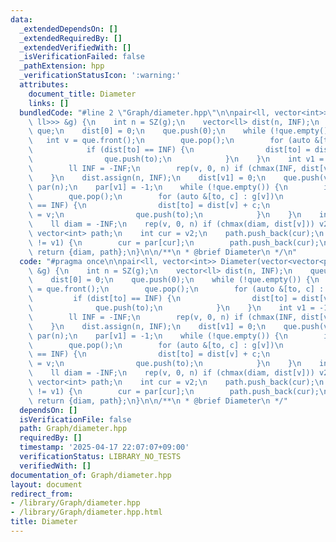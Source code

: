 ```yaml
---
data:
  _extendedDependsOn: []
  _extendedRequiredBy: []
  _extendedVerifiedWith: []
  _isVerificationFailed: false
  _pathExtension: hpp
  _verificationStatusIcon: ':warning:'
  attributes:
    document_title: Diameter
    links: []
  bundledCode: "#line 2 \"Graph/diameter.hpp\"\n\npair<ll, vector<int>> Diameter(vector<vector<pair<int,\
    \ ll>>> &g) {\n    int n = SZ(g);\n    vector<ll> dist(n, INF);\n    queue<int>\
    \ que;\n    dist[0] = 0;\n    que.push(0);\n    while (!que.empty()) {\n     \
    \   int v = que.front();\n        que.pop();\n        for (auto &[to, c] : g[v])\n\
    \            if (dist[to] == INF) {\n                dist[to] = dist[v] + c;\n\
    \                que.push(to);\n            }\n    }\n    int v1 = -1;\n    {\n\
    \        ll INF = -INF;\n        rep(v, 0, n) if (chmax(INF, dist[v])) v1 = v;\n\
    \    }\n    dist.assign(n, INF);\n    dist[v1] = 0;\n    que.push(v1);\n    vector<int>\
    \ par(n);\n    par[v1] = -1;\n    while (!que.empty()) {\n        int v = que.front();\n\
    \        que.pop();\n        for (auto &[to, c] : g[v])\n            if (dist[to]\
    \ == INF) {\n                dist[to] = dist[v] + c;\n                par[to]\
    \ = v;\n                que.push(to);\n            }\n    }\n    int v2 = -1;\n\
    \    ll diam = -INF;\n    rep(v, 0, n) if (chmax(diam, dist[v])) v2 = v;\n   \
    \ vector<int> path;\n    int cur = v2;\n    path.push_back(cur);\n    while (cur\
    \ != v1) {\n        cur = par[cur];\n        path.push_back(cur);\n    }\n   \
    \ return {diam, path};\n}\n\n/**\n * @brief Diameter\n */\n"
  code: "#pragma once\n\npair<ll, vector<int>> Diameter(vector<vector<pair<int, ll>>>\
    \ &g) {\n    int n = SZ(g);\n    vector<ll> dist(n, INF);\n    queue<int> que;\n\
    \    dist[0] = 0;\n    que.push(0);\n    while (!que.empty()) {\n        int v\
    \ = que.front();\n        que.pop();\n        for (auto &[to, c] : g[v])\n   \
    \         if (dist[to] == INF) {\n                dist[to] = dist[v] + c;\n  \
    \              que.push(to);\n            }\n    }\n    int v1 = -1;\n    {\n\
    \        ll INF = -INF;\n        rep(v, 0, n) if (chmax(INF, dist[v])) v1 = v;\n\
    \    }\n    dist.assign(n, INF);\n    dist[v1] = 0;\n    que.push(v1);\n    vector<int>\
    \ par(n);\n    par[v1] = -1;\n    while (!que.empty()) {\n        int v = que.front();\n\
    \        que.pop();\n        for (auto &[to, c] : g[v])\n            if (dist[to]\
    \ == INF) {\n                dist[to] = dist[v] + c;\n                par[to]\
    \ = v;\n                que.push(to);\n            }\n    }\n    int v2 = -1;\n\
    \    ll diam = -INF;\n    rep(v, 0, n) if (chmax(diam, dist[v])) v2 = v;\n   \
    \ vector<int> path;\n    int cur = v2;\n    path.push_back(cur);\n    while (cur\
    \ != v1) {\n        cur = par[cur];\n        path.push_back(cur);\n    }\n   \
    \ return {diam, path};\n}\n\n/**\n * @brief Diameter\n */"
  dependsOn: []
  isVerificationFile: false
  path: Graph/diameter.hpp
  requiredBy: []
  timestamp: '2025-04-17 22:07:07+09:00'
  verificationStatus: LIBRARY_NO_TESTS
  verifiedWith: []
documentation_of: Graph/diameter.hpp
layout: document
redirect_from:
- /library/Graph/diameter.hpp
- /library/Graph/diameter.hpp.html
title: Diameter
---
```


